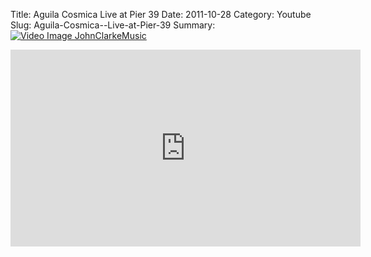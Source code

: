 Title: Aguila Cosmica  Live at Pier 39
Date: 2011-10-28
Category: Youtube
Slug: Aguila-Cosmica--Live-at-Pier-39
Summary: <a href="/Aguila-Cosmica--Live-at-Pier-39.html"><img src="https://i.ytimg.com/vi/Y-JhYvPherk/hqdefault.jpg" alt="Video Image JohnClarkeMusic"></a>

<iframe width="560" height="315" src="https://www.youtube.com/embed/Y-JhYvPherk" title="YouTube video player" frameborder="0" allow="accelerometer; autoplay; clipboard-write; encrypted-media; gyroscope; picture-in-picture" allowfullscreen></iframe>

